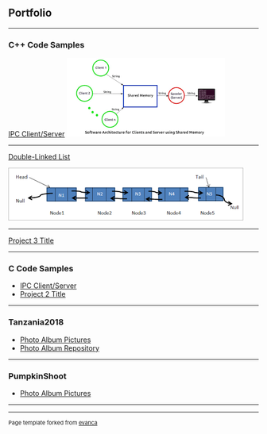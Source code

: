 ## Portfolio

---

### C++ Code Samples 

[IPC Client/Server](/sample_page)
<img src="images/ClientServerSharedMem.png?raw=true"/>

---
[Double-Linked List](/pdf/sample_presentation.pdf)

<img src="images/DoubleLinkedListPic.png?raw=true"/>

---
[Project 3 Title](http://example.com/)

---

### C Code Samples

- [IPC Client/Server](http://example.com/)
- [Project 2 Title](http://example.com/)

---

### Tanzania2018

- [Photo Album Pictures](https://scarbelle.github.io/Tanzania2018/)
- [Photo Album Repository](https://github.com/scarbelle/Tanzania2018)

---

### PumpkinShoot

- [Photo Album Pictures](https://scarbelle.github.io/PumpkinShoot/)

---

---
<p style="font-size:11px">Page template forked from <a href="https://github.com/evanca/quick-portfolio">evanca</a></p>
<!-- Remove above link if you don't want to attibute -->
